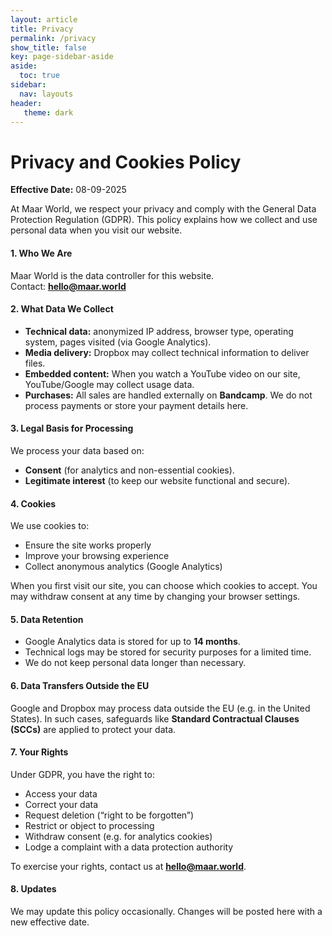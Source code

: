 ```yaml
---
layout: article
title: Privacy
permalink: /privacy
show_title: false
key: page-sidebar-aside
aside:
  toc: true
sidebar:
  nav: layouts
header:
   theme: dark
---
```


# Privacy and Cookies Policy  

**Effective Date:** 08-09-2025  

At Maar World, we respect your privacy and comply with the General Data Protection Regulation (GDPR). This policy explains how we collect and use personal data when you visit our website.  

#### 1. Who We Are  
Maar World is the data controller for this website.  
Contact: **hello@maar.world**  

#### 2. What Data We Collect  
- **Technical data:** anonymized IP address, browser type, operating system, pages visited (via Google Analytics).  
- **Media delivery:** Dropbox may collect technical information to deliver files.  
- **Embedded content:** When you watch a YouTube video on our site, YouTube/Google may collect usage data.  
- **Purchases:** All sales are handled externally on **Bandcamp**. We do not process payments or store your payment details here.  

#### 3. Legal Basis for Processing  
We process your data based on:  
- **Consent** (for analytics and non-essential cookies).  
- **Legitimate interest** (to keep our website functional and secure).  

#### 4. Cookies  
We use cookies to:  
- Ensure the site works properly  
- Improve your browsing experience  
- Collect anonymous analytics (Google Analytics)  

When you first visit our site, you can choose which cookies to accept. You may withdraw consent at any time by changing your browser settings.  

#### 5. Data Retention  
- Google Analytics data is stored for up to **14 months**.  
- Technical logs may be stored for security purposes for a limited time.  
- We do not keep personal data longer than necessary.  

#### 6. Data Transfers Outside the EU  
Google and Dropbox may process data outside the EU (e.g. in the United States). In such cases, safeguards like **Standard Contractual Clauses (SCCs)** are applied to protect your data.  

#### 7. Your Rights  
Under GDPR, you have the right to:  
- Access your data  
- Correct your data  
- Request deletion (“right to be forgotten”)  
- Restrict or object to processing  
- Withdraw consent (e.g. for analytics cookies)  
- Lodge a complaint with a data protection authority  

To exercise your rights, contact us at **hello@maar.world**.  

#### 8. Updates  
We may update this policy occasionally. Changes will be posted here with a new effective date.  
